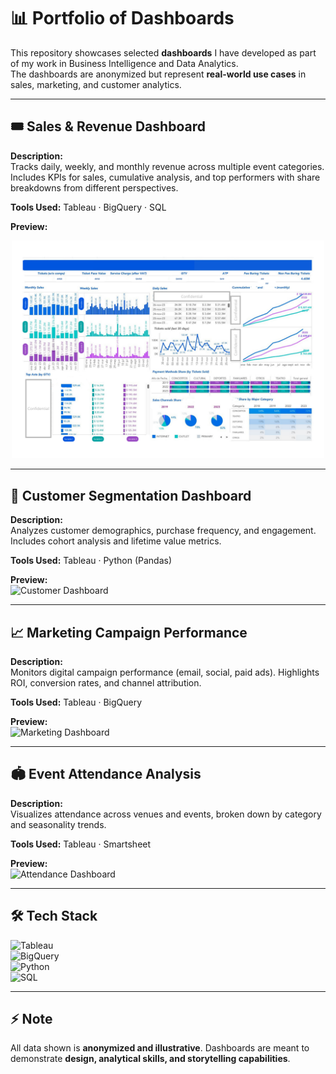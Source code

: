 # 📊 Portfolio of Dashboards

This repository showcases selected **dashboards** I have developed as part of my work in Business Intelligence and Data Analytics.  
The dashboards are anonymized but represent **real-world use cases** in sales, marketing, and customer analytics.  

---

## 🎟️ Sales & Revenue Dashboard
**Description:**  
Tracks daily, weekly, and monthly revenue across multiple event categories. Includes KPIs for sales, cumulative analysis, and top performers with share breakdowns from different perspectives.  

**Tools Used:** Tableau · BigQuery · SQL  

**Preview:**  
<p align="center" style="margin: 20 px 20;">
  <img src="./Dashboard_Sales_tickets.png" alt="Sales Dashboard" width="500"/>
</p>

---

## 👥 Customer Segmentation Dashboard
**Description:**  
Analyzes customer demographics, purchase frequency, and engagement. Includes cohort analysis and lifetime value metrics.  

**Tools Used:** Tableau · Python (Pandas)  

**Preview:**  
![Customer Dashboard](./images/customer_segmentation.png)  

---

## 📈 Marketing Campaign Performance
**Description:**  
Monitors digital campaign performance (email, social, paid ads). Highlights ROI, conversion rates, and channel attribution.  

**Tools Used:** Tableau · BigQuery  

**Preview:**  
![Marketing Dashboard](./images/marketing_campaign.png)  

---

## 🏟️ Event Attendance Analysis
**Description:**  
Visualizes attendance across venues and events, broken down by category and seasonality trends.  

**Tools Used:** Tableau · Smartsheet  

**Preview:**  
![Attendance Dashboard](./images/attendance_dashboard.png)  

---

## 🛠️ Tech Stack
![Tableau](https://img.shields.io/badge/Tableau-E97627?logo=tableau&logoColor=white)  
![BigQuery](https://img.shields.io/badge/BigQuery-4285F4?logo=google-cloud&logoColor=white)  
![Python](https://img.shields.io/badge/Python-3776AB?logo=python&logoColor=white)  
![SQL](https://img.shields.io/badge/SQL-336791?logo=postgresql&logoColor=white)  

---

## ⚡ Note
All data shown is **anonymized and illustrative**. Dashboards are meant to demonstrate **design, analytical skills, and storytelling capabilities**.
